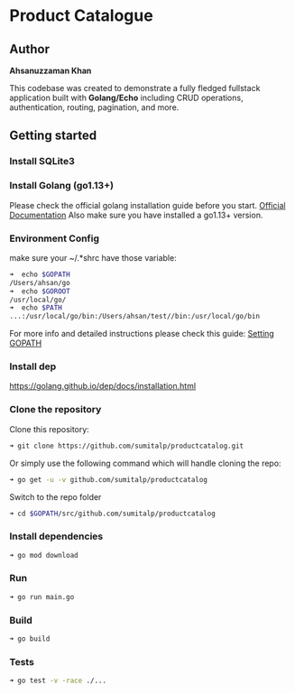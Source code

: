 Product Catalogue
=================

## Author
__Ahsanuzzaman Khan__

This codebase was created to demonstrate a fully fledged fullstack application built with **Golang/Echo** including CRUD operations, authentication, routing, pagination, and more.

## Getting started

### Install SQLite3

### Install Golang (go1.13+)

Please check the official golang installation guide before you start. [Official Documentation](https://golang.org/doc/install)
Also make sure you have installed a go1.13+ version.

### Environment Config

make sure your ~/.*shrc have those variable:

```bash
➜  echo $GOPATH
/Users/ahsan/go
➜  echo $GOROOT
/usr/local/go/
➜  echo $PATH
...:/usr/local/go/bin:/Users/ahsan/test//bin:/usr/local/go/bin
```

For more info and detailed instructions please check this guide: [Setting GOPATH](https://github.com/golang/go/wiki/SettingGOPATH)

### Install dep
https://golang.github.io/dep/docs/installation.html

### Clone the repository

Clone this repository:

```bash
➜ git clone https://github.com/sumitalp/productcatalog.git
```

Or simply use the following command which will handle cloning the repo:

```bash
➜ go get -u -v github.com/sumitalp/productcatalog
```

Switch to the repo folder

```bash
➜ cd $GOPATH/src/github.com/sumitalp/productcatalog
```

### Install dependencies

```bash
➜ go mod download
```

### Run

```bash
➜ go run main.go
```

### Build

```bash
➜ go build
```

### Tests

```bash
➜ go test -v -race ./...
```

